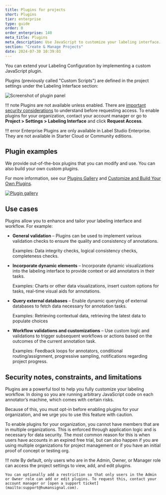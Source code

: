 ```yaml
---
title: Plugins for projects
short: Plugins
tier: enterprise
type: guide
order: 0
order_enterprise: 140
meta_title: Plugins
meta_description: Use JavaScript to customize your labeling interface. 
section: "Create & Manage Projects"
date: 2024-07-30 10:39:03
---
```


You can extend your Labeling Configuration by implementing a custom JavaScript plugin.

Plugins (previously called "Custom Scripts") are defined in the project settings under the Labeling Interface section: 

![Screenshot of plugin panel](/images/plugins/plugin-panel.png)

!!! note
    Plugins are not available unless enabled. There are [important security considerations](#Security-notes-constraints-and-limitations) to understand before requesting access. To enable plugins for your organization, contact your account manager or go to **Project > Settings > Labeling Interface** and click **Request Access**. 

!!! error Enterprise
    Plugins are only available in Label Studio Enterprise. They are not available in Starter Cloud or Community editions. 

## Plugin examples

We provide out-of-the-box plugins that you can modify and use. You can also build your own custom plugins. 

For more information, see our [Plugins Gallery](/plugins) and [Customize and Build Your Own Plugins](/plugins/custom).

<a href="https://docs.humansignal.com/plugins/"><img src="/images/plugins/gallery.png" alt="Plugin gallery"></a>

## Use cases

Plugins allow you to enhance and tailor your labeling interface and workflow. For example:

* **General validation** – Plugins can be used to implement various validation checks to ensure the quality and consistency of annotations. 

    Examples: Data integrity checks, logical consistency checks, completeness checks. 

* **Incorporate dynamic elements** – Incorporate dynamic visualizations into the labeling interface to provide context or aid annotators in their tasks. 

    Examples: Charts or other data visualizations, insert custom options for tasks, real-time visual aids for annotations. 

* **Query external databases** – Enable dynamic querying of external databases to fetch data necessary for annotation tasks. 

    Examples: Retrieving contextual data, retrieving the latest data to populate choices

* **Workflow validations and customizations** – Use custom logic and validations to trigger subsequent workflows or actions based on the outcomes of the current annotation task.

    Examples: Feedback loops for annotators, conditional routing/assignment, progressive sampling, notifications regarding project progress. 

## Security notes, constraints, and limitations

Plugins are a powerful tool to help you fully customize your labeling workflow. In doing so you are running arbitrary JavaScript code on each annotator’s machine, which comes with certain risks. 

Because of this, you must opt-in before enabling plugins for your organization, and we urge you to use this feature with caution.

To enable plugins for your organization, you cannot have members that are in multiple organizations. This is enforced through application logic and is necessary for data security. The most common reason for this is when users have accounts in an expired free trial, but can also happen if you are using multiple organizations for project management or if you have an initial proof of concept or testing org. 


!!! note
    By default, only users who are in the Admin, Owner, or Manager role can access the project settings to view, add, and edit plugins. 
    
    You can optionally add a restriction so that only users in the Admin or Owner role can add or edit plugins. To request this, contact your account manager or [open a support ticket](mailto:support@humansignal.com).







